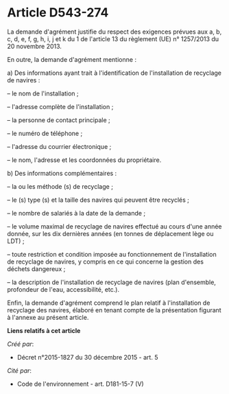 # Article D543-274

La demande d'agrément justifie du respect des exigences prévues aux a, b, c, d, e, f, g, h, i, j et k du 1 de l'article 13 du
règlement (UE) n° 1257/2013 du 20 novembre 2013.

En outre, la demande d'agrément mentionne :

a) Des informations ayant trait à l'identification de l'installation de recyclage de navires :

– le nom de l'installation ;

– l'adresse complète de l'installation ;

– la personne de contact principale ;

– le numéro de téléphone ;

– l'adresse du courrier électronique ;

– le nom, l'adresse et les coordonnées du propriétaire.

b) Des informations complémentaires :

– la ou les méthode (s) de recyclage ;

– le (s) type (s) et la taille des navires qui peuvent être recyclés ;

– le nombre de salariés à la date de la demande ;

– le volume maximal de recyclage de navires effectué au cours d'une année donnée, sur les dix dernières années (en tonnes de
déplacement lège ou LDT) ;

– toute restriction et condition imposée au fonctionnement de l'installation de recyclage de navires, y compris en ce qui
concerne la gestion des déchets dangereux ;

– la description de l'installation de recyclage de navires (plan d'ensemble, profondeur de l'eau, accessibilité, etc.).

Enfin, la demande d'agrément comprend le plan relatif à l'installation de recyclage des navires, élaboré en tenant compte de
la présentation figurant à l'annexe au présent article.

**Liens relatifs à cet article**

_Créé par_:

  - Décret n°2015-1827 du 30 décembre 2015 - art. 5

_Cité par_:

  - Code de l'environnement - art. D181-15-7 (V)
